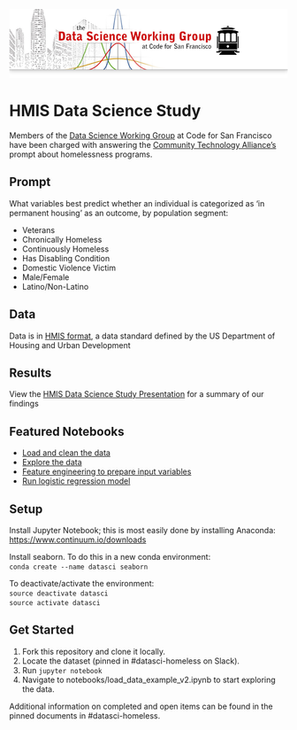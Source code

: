![](datasciheader.png)
# HMIS Data Science Study

Members of the [Data Science Working Group](https://github.com/sfbrigade/data-science-wg) at Code for San Francisco have been charged with answering the [Community Technology Alliance’s](https://ctagroup.org/) prompt about homelessness programs.

## Prompt
What variables best predict whether an individual is categorized as ‘in permanent housing’ as an outcome, by population segment:
- Veterans
- Chronically Homeless
- Continuously Homeless
- Has Disabling Condition
- Domestic Violence Victim
- Male/Female
- Latino/Non-Latino

## Data
Data is in [HMIS format](https://www.hudexchange.info/programs/hmis/), a data standard defined by the US Department of Housing and Urban Development 

## Results
View the [HMIS Data Science Study Presentation](https://docs.google.com/presentation/d/1VqjvqFESZXEjwaNqLywOfcIeyVFPAKO_So9wIdsvWgs/edit?usp=sharing) for a summary of our findings

## Featured Notebooks
- [Load and clean the data](https://github.com/sfbrigade/datasci-sf-homeless-project/blob/master/notebooks/load_data_example_v2.ipynb)
- [Explore the data](https://github.com/sfbrigade/datasci-sf-homeless-project/blob/master/notebooks/2016-10-19_mvm_exploration.ipynb)
- [Feature engineering to prepare input variables](https://github.com/sfbrigade/datasci-sf-homeless-project/blob/master/notebooks/2016-12-05_mvm_one_hot_encode.ipynb)
- [Run logistic regression model](https://github.com/warmlogic/datasci-sf-homeless-project/blob/master/notebooks/2017-01-22_mvm_permanent_housing_predictions.ipynb)

## Setup

Install Jupyter Notebook; this is most easily done by installing Anaconda: https://www.continuum.io/downloads

Install seaborn. To do this in a new conda environment:  
```conda create --name datasci seaborn```

To deactivate/activate the environment:  
```source deactivate datasci```  
```source activate datasci```

## Get Started

1. Fork this repository and clone it locally.
2. Locate the dataset (pinned in #datasci-homeless on Slack).
3. Run ```jupyter notebook```
4. Navigate to notebooks/load_data_example_v2.ipynb to start exploring the data.

Additional information on completed and open items can be found in the pinned documents in #datasci-homeless.
